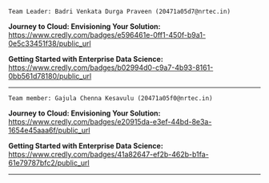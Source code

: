 `Team Leader: Badri Venkata Durga Praveen (20471a05d7@nrtec.in)`

**Journey to Cloud: Envisioning Your Solution:**
https://www.credly.com/badges/e596461e-0ff1-450f-b9a1-0e5c33451f38/public_url

**Getting Started with Enterprise Data Science:**
https://www.credly.com/badges/b02994d0-c9a7-4b93-8161-0bb561d78180/public_url

------------------------------------------------------------------------------------

`Team member: Gajula Chenna Kesavulu (20471a05f0@nrtec.in)`

**Journey to Cloud: Envisioning Your Solution:**
https://www.credly.com/badges/e20915da-e3ef-44bd-8e3a-1654e45aaa6f/public_url

**Getting Started with Enterprise Data Science:**
https://www.credly.com/badges/41a82647-ef2b-462b-b1fa-61e79787bfc2/public_url

------------------------------------------------------------------------------------
